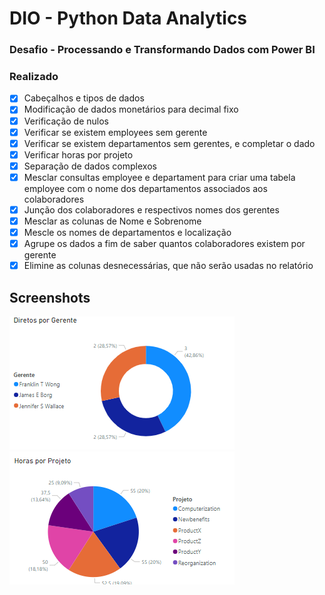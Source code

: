 # DIO - Python Data Analytics

### Desafio - Processando e Transformando Dados com Power BI

### Realizado

- [x] Cabeçalhos e tipos de dados
- [x] Modificação de dados monetários para decimal fixo
- [x] Verificação de nulos
- [x] Verificar se existem employees sem gerente
- [x] Verificar se existem departamentos sem gerentes, e completar o dado
- [x] Verificar horas por projeto
- [x] Separação de dados complexos
- [x] Mesclar consultas employee e departament para criar uma tabela employee com o nome dos departamentos associados aos colaboradores
- [x] Junção dos colaboradores e respectivos nomes dos gerentes
- [x] Mesclar as colunas de Nome e Sobrenome
- [x] Mescle os nomes de departamentos e localização
- [x] Agrupe os dados a fim de saber quantos colaboradores existem por gerente
- [x] Elimine as colunas desnecessárias, que não serão usadas no relatório

## Screenshots

![Diretos por Gerente](./assets/Grafico01.png)
![Horas por Projeto](./assets/Grafico02.png)
